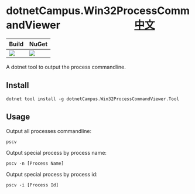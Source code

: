 # dotnetCampus.Win32ProcessCommandViewer 　　　　　　　[中文](README_zh-CN.md)

| Build | NuGet |
|--|--|
|![](https://github.com/dotnet-campus/dotnetCampus.Win32ProcessCommandViewer/workflows/.NET%20Core/badge.svg)|[![](https://img.shields.io/nuget/v/dotnetCampus.Win32ProcessCommandViewer.svg)](https://www.nuget.org/packages/dotnetCampus.Win32ProcessCommandViewer.Tool)|

A dotnet tool to output the process commandline.

## Install

```
dotnet tool install -g dotnetCampus.Win32ProcessCommandViewer.Tool
```

## Usage

Output all processes commandline:

```
pscv
```

Output special process by process name:

```
pscv -n [Process Name]
```

Output special process by process id:

```
pscv -i [Process Id]
```